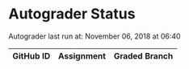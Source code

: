 # Autograder Status
Autograder last run at: November 06, 2018 at 06:40

| GitHub ID | Assignment | Graded Branch |
|-----------|------------|---------------|
